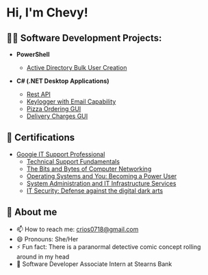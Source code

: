 <h1>Hi, I'm Chevy! <br/>

<h2>👨‍💻 Software Development Projects:</h2>

- <b>PowerShell</b>
   - [Active Directory Bulk User Creation](https://github.com/shaolin-diamonds/ActiveDirectoryLab)
  
- <b>C# (.NET Desktop Applications)</b>
  - [Rest API](https://github.com/shaolin-diamonds/Rest-API)
  - [Keylogger with Email Capability](https://github.com/shaolin-diamonds/thekeylogger.git)
  - [Pizza Ordering GUI](https://github.com/shaolin-diamonds/GUIpizza)
  - [Delivery Charges GUI](https://github.com/shaolin-diamonds/DeliveryCharges)


<h2>📃 Certifications</h2>

- <a href="https://www.coursera.org/account/accomplishments/specialization/certificate/ZXZ3SCLCQMJS">Googie IT Support Professional</a>
  - [Technical Support Fundamentals](https://www.coursera.org/account/accomplishments/certificate/759LECULUCJV)
  - [The Bits and Bytes of Computer Networking](https://www.coursera.org/account/accomplishments/certificate/9MMLRKYNLJKK)
  - [Operating Systems and You: Becoming a Power User](https://www.coursera.org/account/accomplishments/certificate/FYM8YM9NKK8Y)
  - [System Administration and IT Infrastructure Services](https://www.coursera.org/account/accomplishments/certificate/SCMD5NFUZSN9)
  - [IT Security: Defense against the digital dark arts](https://www.coursera.org/account/accomplishments/certificate/XQYV8AHRPWTS)

<h2> 💬 About me</h2>

- 📫 How to reach me: crios0718@gmail.com
- 😄 Pronouns: She/Her
- ⚡ Fun fact: There is a paranormal detective comic concept rolling around in my head
- 🔭 Software Developer Associate Intern at Stearns Bank 

<!--
**shaolin-diamonds/shaolin-diamonds** is a ✨ _special_ ✨ repository because its `README.md` (this file) appears on your GitHub profile.

Here are some ideas to get you started:

- 🔭 I’m currently working on ...
- 🌱 I’m currently learning ...
- 👯 I’m looking to collaborate on ...
- 🤔 I’m looking for help with ...
- 💬 Ask me about ...
- 📫 How to reach me: ...
- 😄 Pronouns: ...
- ⚡ Fun fact: ...
-->
